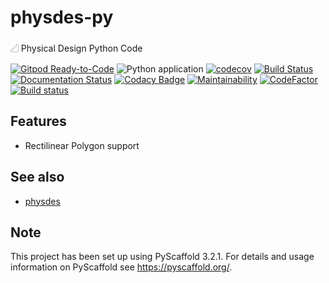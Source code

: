 # physdes-py

𓊍 Physical Design Python Code

[![Gitpod Ready-to-Code](https://img.shields.io/badge/Gitpod-Ready--to--Code-blue?logo=gitpod)](https://gitpod.io/#https://github.com/luk036/physdes-py)
![Python application](https://github.com/luk036/physdes-py/workflows/Python%20application/badge.svg)
[![codecov](https://codecov.io/gh/luk036/physdes-py/branch/main/graph/badge.svg?token=EIv4D8NlYj)](https://codecov.io/gh/luk036/physdes-py)
[![Build Status](https://travis-ci.com/luk036/physdes-py.svg?branch=master)](https://travis-ci.com/luk036/physdes-py)
[![Documentation Status](https://readthedocs.org/projects/physdes-py/badge/?version=latest)](https://physdes-py.readthedocs.io/en/latest/?badge=latest)
[![Codacy Badge](https://api.codacy.com/project/badge/Grade/a2f75bd3cc1e4c34be4741bdd61168ba)](https://app.codacy.com/app/luk036/physdes-py?utm_source=github.com&utm_medium=referral&utm_content=luk036/physdes-py&utm_campaign=badger)
[![Maintainability](https://api.codeclimate.com/v1/badges/6ce78bab65047bfe53d6/maintainability)](https://codeclimate.com/github/luk036/physdes-py/maintainability)
[![CodeFactor](https://www.codefactor.io/repository/github/luk036/physdes-py/badge)](https://www.codefactor.io/repository/github/luk036/physdes-py)
[![Build status](https://ci.appveyor.com/api/projects/status/f9h5xt1b32mykakg?svg=true)](https://ci.appveyor.com/project/luk036/physdes-py-ku9mp)

## Features

- Rectilinear Polygon support

## See also

- [physdes](https://github.com/luk036/physdes)

## Note

This project has been set up using PyScaffold 3.2.1. For details and usage
information on PyScaffold see <https://pyscaffold.org/>.
